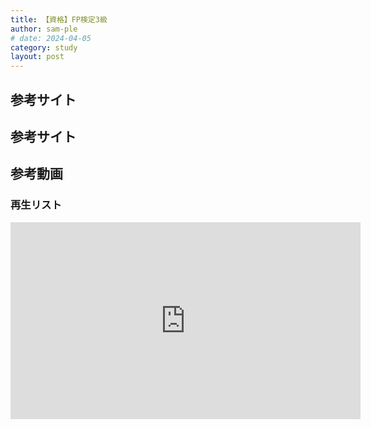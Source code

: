 ```yaml
---
title: 【資格】FP検定3級
author: sam-ple
# date: 2024-04-05
category: study
layout: post
---
```


## 参考サイト

## 参考サイト

## 参考動画

### 再生リスト

<iframe width="560" height="315" src="https://www.youtube.com/embed/videoseries?si=aBu2RintuezWhyn0&amp;list=PLOWy_54AA2ievyRPwgPq6UD9RDTsQDK7p" title="YouTube video player" frameborder="0" allow="accelerometer; autoplay; clipboard-write; encrypted-media; gyroscope; picture-in-picture; web-share" referrerpolicy="strict-origin-when-cross-origin" allowfullscreen></iframe>